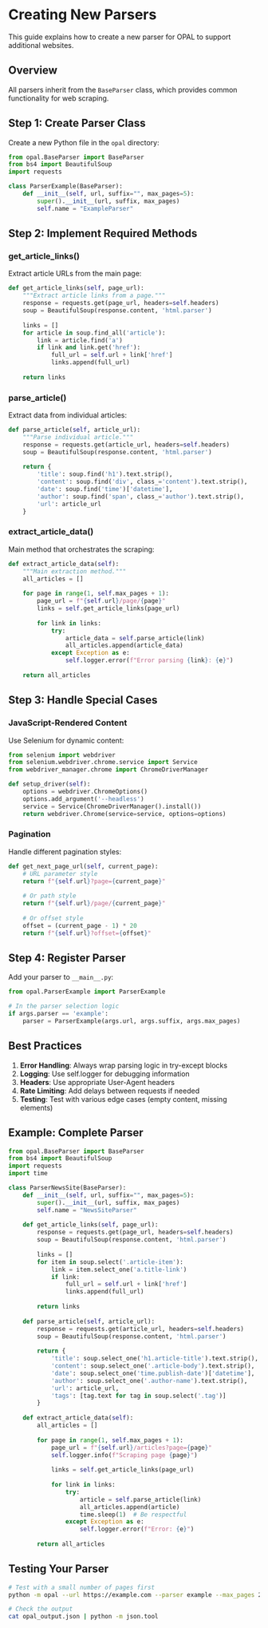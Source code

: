 # Creating New Parsers

This guide explains how to create a new parser for OPAL to support additional websites.

## Overview

All parsers inherit from the `BaseParser` class, which provides common functionality for web scraping.

## Step 1: Create Parser Class

Create a new Python file in the `opal` directory:

```python
from opal.BaseParser import BaseParser
from bs4 import BeautifulSoup
import requests

class ParserExample(BaseParser):
    def __init__(self, url, suffix="", max_pages=5):
        super().__init__(url, suffix, max_pages)
        self.name = "ExampleParser"
```

## Step 2: Implement Required Methods

### get_article_links()

Extract article URLs from the main page:

```python
def get_article_links(self, page_url):
    """Extract article links from a page."""
    response = requests.get(page_url, headers=self.headers)
    soup = BeautifulSoup(response.content, 'html.parser')
    
    links = []
    for article in soup.find_all('article'):
        link = article.find('a')
        if link and link.get('href'):
            full_url = self.url + link['href']
            links.append(full_url)
    
    return links
```

### parse_article()

Extract data from individual articles:

```python
def parse_article(self, article_url):
    """Parse individual article."""
    response = requests.get(article_url, headers=self.headers)
    soup = BeautifulSoup(response.content, 'html.parser')
    
    return {
        'title': soup.find('h1').text.strip(),
        'content': soup.find('div', class_='content').text.strip(),
        'date': soup.find('time')['datetime'],
        'author': soup.find('span', class_='author').text.strip(),
        'url': article_url
    }
```

### extract_article_data()

Main method that orchestrates the scraping:

```python
def extract_article_data(self):
    """Main extraction method."""
    all_articles = []
    
    for page in range(1, self.max_pages + 1):
        page_url = f"{self.url}/page/{page}"
        links = self.get_article_links(page_url)
        
        for link in links:
            try:
                article_data = self.parse_article(link)
                all_articles.append(article_data)
            except Exception as e:
                self.logger.error(f"Error parsing {link}: {e}")
    
    return all_articles
```

## Step 3: Handle Special Cases

### JavaScript-Rendered Content

Use Selenium for dynamic content:

```python
from selenium import webdriver
from selenium.webdriver.chrome.service import Service
from webdriver_manager.chrome import ChromeDriverManager

def setup_driver(self):
    options = webdriver.ChromeOptions()
    options.add_argument('--headless')
    service = Service(ChromeDriverManager().install())
    return webdriver.Chrome(service=service, options=options)
```

### Pagination

Handle different pagination styles:

```python
def get_next_page_url(self, current_page):
    # URL parameter style
    return f"{self.url}?page={current_page}"
    
    # Or path style
    return f"{self.url}/page/{current_page}"
    
    # Or offset style
    offset = (current_page - 1) * 20
    return f"{self.url}?offset={offset}"
```

## Step 4: Register Parser

Add your parser to `__main__.py`:

```python
from opal.ParserExample import ParserExample

# In the parser selection logic
if args.parser == 'example':
    parser = ParserExample(args.url, args.suffix, args.max_pages)
```

## Best Practices

1. **Error Handling**: Always wrap parsing logic in try-except blocks
2. **Logging**: Use self.logger for debugging information
3. **Headers**: Use appropriate User-Agent headers
4. **Rate Limiting**: Add delays between requests if needed
5. **Testing**: Test with various edge cases (empty content, missing elements)

## Example: Complete Parser

```python
from opal.BaseParser import BaseParser
from bs4 import BeautifulSoup
import requests
import time

class ParserNewsSite(BaseParser):
    def __init__(self, url, suffix="", max_pages=5):
        super().__init__(url, suffix, max_pages)
        self.name = "NewsSiteParser"
        
    def get_article_links(self, page_url):
        response = requests.get(page_url, headers=self.headers)
        soup = BeautifulSoup(response.content, 'html.parser')
        
        links = []
        for item in soup.select('.article-item'):
            link = item.select_one('a.title-link')
            if link:
                full_url = self.url + link['href']
                links.append(full_url)
                
        return links
    
    def parse_article(self, article_url):
        response = requests.get(article_url, headers=self.headers)
        soup = BeautifulSoup(response.content, 'html.parser')
        
        return {
            'title': soup.select_one('h1.article-title').text.strip(),
            'content': soup.select_one('.article-body').text.strip(),
            'date': soup.select_one('time.publish-date')['datetime'],
            'author': soup.select_one('.author-name').text.strip(),
            'url': article_url,
            'tags': [tag.text for tag in soup.select('.tag')]
        }
    
    def extract_article_data(self):
        all_articles = []
        
        for page in range(1, self.max_pages + 1):
            page_url = f"{self.url}/articles?page={page}"
            self.logger.info(f"Scraping page {page}")
            
            links = self.get_article_links(page_url)
            
            for link in links:
                try:
                    article = self.parse_article(link)
                    all_articles.append(article)
                    time.sleep(1)  # Be respectful
                except Exception as e:
                    self.logger.error(f"Error: {e}")
                    
        return all_articles
```

## Testing Your Parser

```bash
# Test with a small number of pages first
python -m opal --url https://example.com --parser example --max_pages 2

# Check the output
cat opal_output.json | python -m json.tool
```